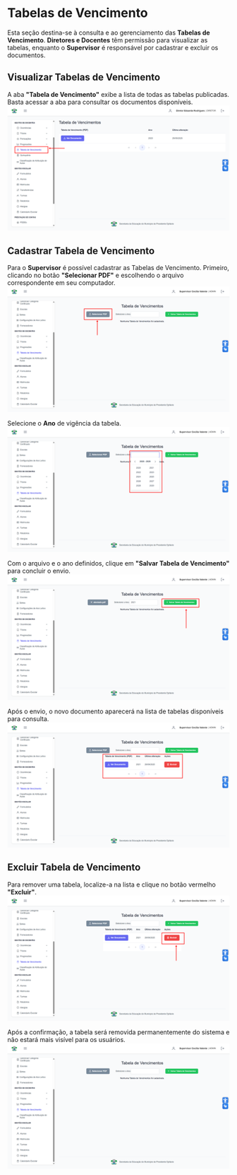 # Tabelas de Vencimento

Esta seção destina-se à consulta e ao gerenciamento das **Tabelas de Vencimento**. **Diretores e Docentes** têm permissão para visualizar as tabelas, enquanto o **Supervisor** é responsável por cadastrar e excluir os documentos.

## Visualizar Tabelas de Vencimento

A aba **"Tabela de Vencimento"** exibe a lista de todas as tabelas publicadas. Basta acessar a aba para consultar os documentos disponíveis.
![Image 1](../img/gd/tabelas-de-vencimento/1.png)

## Cadastrar Tabela de Vencimento

Para o **Supervisor** é possível cadastrar as Tabelas de Vencimento. Primeiro, clicando no botão **"Selecionar PDF"** e escolhendo o arquivo correspondente em seu computador.
![Image 2](../img/gd/tabelas-de-vencimento/2.png)

Selecione o **Ano** de vigência da tabela.
![Image 3](../img/gd/tabelas-de-vencimento/3.png)

Com o arquivo e o ano definidos, clique em **"Salvar Tabela de Vencimento"** para concluir o envio.
![Image 4](../img/gd/tabelas-de-vencimento/4.png)

Após o envio, o novo documento aparecerá na lista de tabelas disponíveis para consulta.
![Image 5](../img/gd/tabelas-de-vencimento/5.png)

## Excluir Tabela de Vencimento

Para remover uma tabela, localize-a na lista e clique no botão vermelho **"Excluir"**.
![Image 6](../img/gd/tabelas-de-vencimento/6.png)

Após a confirmação, a tabela será removida permanentemente do sistema e não estará mais visível para os usuários.
![Image 7](../img/gd/tabelas-de-vencimento/7.png)